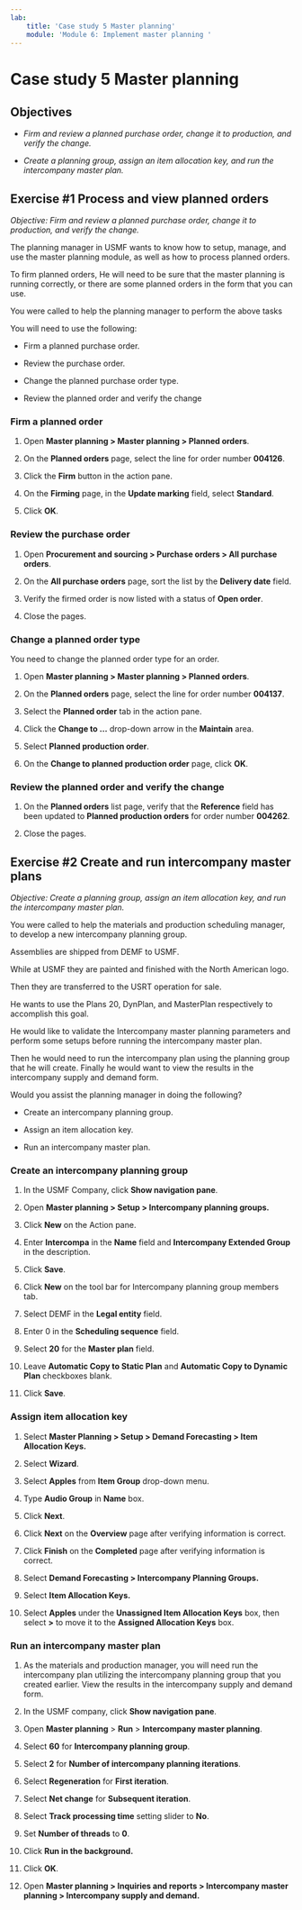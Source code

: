 ```yaml
---
lab:
    title: 'Case study 5 Master planning'
    module: 'Module 6: Implement master planning '
---
```

Case study 5 Master planning
============================

Objectives
----------

-   *Firm and review a planned purchase order, change it to production, and
    verify the change.*

-   *Create a planning group, assign an item allocation key, and run the
    intercompany master plan.*

Exercise \#1 Process and view planned orders
--------------------------------------------

*Objective: Firm and review a planned purchase order, change it to production,
and verify the change.*

The planning manager in USMF wants to know how to setup, manage, and use the
master planning module, as well as how to process planned orders.

To firm planned orders, He will need to be sure that the master planning is
running correctly, or there are some planned orders in the form that you can
use.

You were called to help the planning manager to perform the above tasks

You will need to use the following:

-   Firm a planned purchase order.

-   Review the purchase order.

-   Change the planned purchase order type.

-   Review the planned order and verify the change

### Firm a planned order

1.  Open **Master planning \> Master planning \> Planned orders**.

2.  On the **Planned orders** page, select the line for order number **004126**.

3.  Click the **Firm** button in the action pane.

4.  On the **Firming** page, in the **Update marking** field, select
    **Standard**.

5.  Click **OK**.

### Review the purchase order

1.  Open **Procurement and sourcing \> Purchase orders \> All purchase orders**.

2.  On the **All purchase orders** page, sort the list by the **Delivery date**
    field.

3.  Verify the firmed order is now listed with a status of **Open order**.

4.  Close the pages.

### Change a planned order type

You need to change the planned order type for an order.

1.  Open **Master planning \> Master planning \> Planned orders**.

2.  On the **Planned orders** page, select the line for order number **004137**.

3.  Select the **Planned order** tab in the action pane.

4.  Click the **Change to …** drop-down arrow in the **Maintain** area.

5.  Select **Planned production order**.

6.  On the **Change to planned production order** page, click **OK**.

### Review the planned order and verify the change

1.  On the **Planned orders** list page, verify that the **Reference** field has
    been updated to **Planned production orders** for order number **004262**.

2.  Close the pages.

Exercise \#2 Create and run intercompany master plans
-----------------------------------------------------

*Objective: Create a planning group, assign an item allocation key, and run the
intercompany master plan.*

You were called to help the materials and production scheduling manager, to
develop a new intercompany planning group.

Assemblies are shipped from DEMF to USMF.

While at USMF they are painted and finished with the North American logo.

Then they are transferred to the USRT operation for sale.

He wants to use the Plans 20, DynPlan, and MasterPlan respectively to accomplish
this goal.

He would like to validate the Intercompany master planning parameters and
perform some setups before running the intercompany master plan.

Then he would need to run the intercompany plan using the planning group that he
will create. Finally he would want to view the results in the intercompany
supply and demand form.

Would you assist the planning manager in doing the following?

-   Create an intercompany planning group.

-   Assign an item allocation key.

-   Run an intercompany master plan.

### Create an intercompany planning group

1.  In the USMF Company, click **Show navigation pane**.

2.  Open **Master planning \> Setup \> Intercompany planning groups.**

3.  Click **New** on the Action pane.

4.  Enter **Intercompa** in the **Name** field and **Intercompany Extended Group** in the description.

5.  Click **Save**.

6.  Click **New** on the tool bar for Intercompany planning group members tab.

7.  Select DEMF in the **Legal entity** field.

8.  Enter 0 in the **Scheduling sequence** field.

9.  Select **20** for the **Master plan** field.

10. Leave **Automatic Copy to Static Plan** and **Automatic Copy to Dynamic
    Plan** checkboxes blank.

11. Click **Save**.

### Assign item allocation key

1.  Select **Master Planning \> Setup \> Demand Forecasting \> Item Allocation Keys.**

2.  Select **Wizard**.

3.  Select **Apples** from **Item Group** drop-down menu.

4.  Type **Audio Group** in **Name** box.

5.  Click **Next**.

6.  Click **Next** on the **Overview** page after verifying information is
    correct.

7.  Click **Finish** on the **Completed** page after verifying information is
    correct.

8.  Select **Demand Forecasting \> Intercompany Planning Groups.**

9.  Select **Item Allocation Keys.**

10. Select **Apples** under the **Unassigned Item Allocation Keys** box, then
    select **\>** to move it to the **Assigned Allocation Keys** box.

### Run an intercompany master plan

1.  As the materials and production manager, you will need run the intercompany
    plan utilizing the intercompany planning group that you created earlier.
    View the results in the intercompany supply and demand form.

2.  In the USMF company, click **Show navigation pane**.

3.  Open **Master planning** \> **Run** \> **Intercompany master planning**.

4.  Select **60** for **Intercompany planning group**.

5.  Select **2** for **Number of intercompany planning iterations**.

6.  Select **Regeneration** for **First iteration**.

7.  Select **Net change** for **Subsequent iteration**.

8.  Select **Track processing time** setting slider to **No**.

9.  Set **Number of threads** to **0**.

10. Click **Run in the background.**

11. Click **OK**.

12. Open **Master planning \> Inquiries and reports \> Intercompany master
    planning \> Intercompany supply and demand.**

